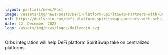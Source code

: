 ```yaml
---
layout: partials/news/Post
image: /assets/img/news/posts/DeFi-Platform-SpiritSwap-Partners-with-Orbs-to-Unlock-Advanced-Trading-Strategies.jpg
url: https://dailycoin.com/defi-platform-spiritswap-partners-with-orbs/
date: 22, December 2022
logo: /assets/img/news/logos/dailycoin.svg
---
```


Orbs integration will help DeFi platform SpiritSwap take on centralized platforms.
